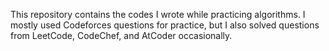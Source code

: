 This repository contains the codes I wrote while practicing algorithms. I mostly used Codeforces questions for practice, but I also solved questions from LeetCode, CodeChef, and AtCoder occasionally. 
 
